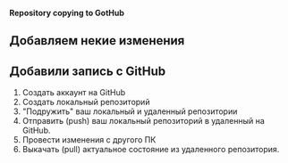 **Repository copying to GotHub**
## Добавляем некие изменения
## Добавили запись с GitHub

1. Создать аккаунт на GitHub
2. Создать локальный репозиторий
3. "Подружить" ваш локальный и удаленный репозитории
4. Отправить (push) ваш локальный репозиторий в удаленный на GitHub.
5. Провести изменения с другого ПК
6. Выкачать (pull) актуальное состояние из удаленного репозитория.